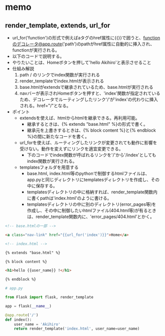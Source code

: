 # memo
## render_template, extends, url_for
- url_for('function')の形式で例えばaタグのhref属性に{{}}で囲うと、functionのデコレータ@app.route('path')のpathがhref属性に自動的に挿入され、functionが実行される。
- 以下のコードで説明する。
- やりたいことは、Homeボタンを押して'hello Akihiro'と表示させること
- 仕組み解説
    1. path / のリンクでindex関数が実行される
    2. render_templateでindex.htmlが表示される
    3. base.htmlがextendsで継承されているため、base.htmlが実行される
    4. navバーが表示されHomeボタンを押すと、'index'関数が指定されているため、デコレータでルーティングしたリンク'/'が'index'の代わりに挿入される。href="/"となる。
- ポイント
    - extendsを使えば、htmlからhtmlを継承できる。再利用可能。
        - 継承するときは、{% extends "base.html" %}の形式で書く。
        - 継承元を上書きするときは、{% block content %}と{% endblock %}の間に新たなコードを書く。
    - url_forを使えば、ルーティングしたリンクが変更されても動作に影響を受けない。動作を変えずにリンクを適宜変更できる。
        - 下のコードでindex関数が呼ばれるリンクを'/'から'/index'としてもindex関数が実行される。
    - templatesフォルダを用意する
        - base.html, index.html等のpythonで制御するhtmlファイルは、app.pyと同じディレクトリにtemplatesディレクトリを作成し、その中に保存する。
        - templatesディレクトリの中に格納すれば、render_template関数内に書くpathは'index.html'のように書ける。
        - templatesディレクトリの中に別のディレクトリ(error_pages等)を作成し、その中に制御したいhtmlファイル(404.html等)が有るときは、render_template関数内に、'error_pages/404.html'とかく。

```html
<!-- base.htmlの一部 -->

<a class="nav-link" href="{{url_for('index')}}">Home</a>
```

```html
<!-- index.html -->

{% extends "base.html" %}

{% block content %}

<h1>hello {{user_name}} !</h1>

{% endblock %}
```

```python
# app.py

from Flask import flask, render_template

app = flask(__name__)

@app.route('/')
def index():
    user_name = 'Akihiro'
    return render_template('index.html', user_name=user_name)
```
